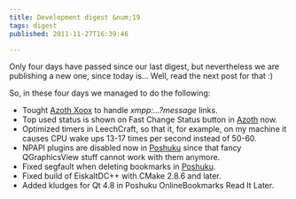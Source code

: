 ```yaml
---
title: Development digest &num;19
tags: digest
published: 2011-11-27T16:39:46

---
```


Only four days have passed since our last digest, but nevertheless we
are publishing a new one, since today is... Well, read the next post for
that :)

So, in these four days we managed to do the following:

- Tought [Azoth Xoox](/plugins-azoth-xoox) to handle
  *xmpp:...?message* links.
- Top used status is shown on Fast Change Status button in
  [Azoth](/plugins-azoth) now.
- Optimized timers in LeechCraft, so that it, for example, on my
  machine it causes CPU wake ups 13-17 times per second instead
  of 50-60.
- NPAPI plugins are disabled now in [Poshuku](/plugins-poshuku) since
  that fancy QGraphicsView stuff cannot work with them anymore.
- Fixed segfault when deleting bookmarks in
  [Poshuku](/plugins-poshuku).
- Fixed build of EiskaltDC++ with CMake 2.8.6 and later.
- Added kludges for Qt 4.8 in Poshuku OnlineBookmarks Read It Later.
